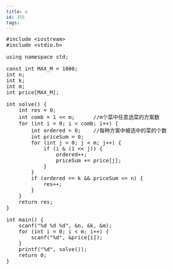 ```yaml
---
title: a
id: 355
tags:
---
```


<pre class="lang:default decode:true ">#include &lt;iostream&gt;
#include &lt;stdio.h&gt;

using namespace std;

const int MAX_M = 1000;
int n;
int k;
int m;
int price[MAX_M];

int solve() {
    int res = 0;    
    int comb = 1 &lt;&lt; m;      //m个菜中任意选菜的方案数 
    for (int i = 0; i &lt; comb; i++) {
        int ordered = 0;    //每种方案中被选中的菜的个数 
        int priceSum = 0;   
        for (int j = 0; j &lt; m; j++) {
            if (i &amp; (1 &lt;&lt; j)) {
                ordered++;
                priceSum += price[j];
            }
        }
        if (ordered == k &amp;&amp; priceSum &lt;= n) {
            res++;
        }
    }
    return res;
}

int main() {    
    scanf("%d %d %d", &amp;n, &amp;k, &amp;m);
    for (int i = 0; i &lt; m; i++) {
        scanf("%d", &amp;price[i]);
    }
    printf("%d", solve());
    return 0;
}</pre>
&nbsp;